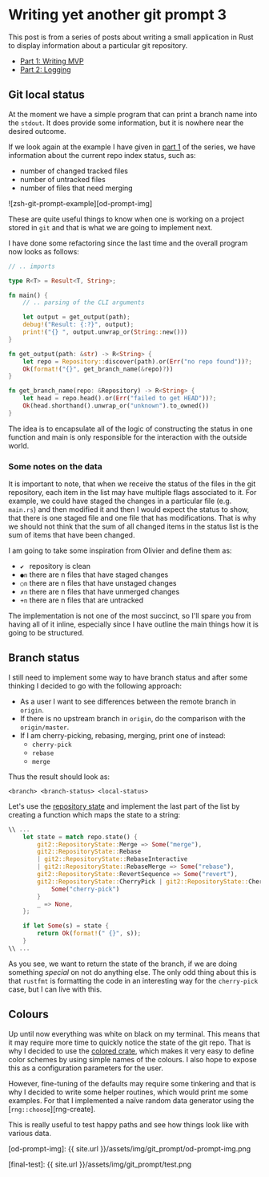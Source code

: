# Writing yet another git prompt 3

This post is from a series of posts about writing a small application in Rust to display information about a particular git repository.

- [Part 1: Writing MVP][part-1]
- [Part 2: Logging][part-2]

## Git local status

At the moment we have a simple program that can print a branch name into the
`stdout`.  It does provide some information, but it is nowhere near the desired
outcome.

If we look again at the example I have given in [part 1][part-1] of the series, we have information about the current repo index status, such as:
- number of changed tracked files
- number of untracked files
- number of files that need merging

![zsh-git-prompt-example][od-prompt-img]

These are quite useful things to know when one is working on a project stored
in `git` and that is what we are going to implement next.

I have done some refactoring since the last time and the overall program now
looks as follows:
```rust
// .. imports

type R<T> = Result<T, String>;

fn main() {
    // .. parsing of the CLI arguments

    let output = get_output(path);
    debug!("Result: {:?}", output);
    print!("{} ", output.unwrap_or(String::new()))
}

fn get_output(path: &str) -> R<String> {
    let repo = Repository::discover(path).or(Err("no repo found"))?;
    Ok(format!("{}", get_branch_name(&repo)?))
}

fn get_branch_name(repo: &Repository) -> R<String> {
    let head = repo.head().or(Err("failed to get HEAD"))?;
    Ok(head.shorthand().unwrap_or("unknown").to_owned())
}

```

The idea is to encapsulate all of the logic of constructing the status in one
function and main is only responsible for the interaction with the outside
world.

### Some notes on the data

It is important to note, that when we receive the status of the files in the
git repository, each item in the list may have multiple flags associated to it.
For example, we could have staged the changes in a particular file (e.g.
`main.rs`) and then modified it and then I would expect the status to show,
that there is one staged file and one file that has modifications.  That is why
we should not think that the sum of all changed items in the status list is the
sum of items that have been changed.

I am going to take some inspiration from Olivier and define them as:
- `✔ ` repository is clean
- `●n` there are n files that have staged changes
- `○n` there are n files that have unstaged changes
- `✗n` there are n files that have unmerged changes
- `+n` there are n files that are untracked

The implementation is not one of the most succinct, so I'll spare you from
having all of it inline, especially since I have outline the main things how it
is going to be structured.

## Branch status

I still need to implement some way to have branch status and after some thinking I decided to go with the following approach:
- As a user I want to see differences between the remote branch in `origin`.
- If there is no upstream branch in `origin`, do the comparison with the `origin/master`.
- If I am cherry-picking, rebasing, merging, print one of instead:
    - `cherry-pick`
    - `rebase`
    - `merge`

Thus the result should look as:
```
<branch> <branch-status> <local-status>
```

Let's use the [repository state][docs-git2-repo-state] and implement the last
part of the list by creating a function which maps the state to a string:
```rust
\\ ...
    let state = match repo.state() {
        git2::RepositoryState::Merge => Some("merge"),
        git2::RepositoryState::Rebase
        | git2::RepositoryState::RebaseInteractive
        | git2::RepositoryState::RebaseMerge => Some("rebase"),
        git2::RepositoryState::RevertSequence => Some("revert"),
        git2::RepositoryState::CherryPick | git2::RepositoryState::CherryPickSequence => {
            Some("cherry-pick")
        }
        _ => None,
    };

    if let Some(s) = state {
        return Ok(format!(" {}", s));
    }
\\ ...
```

As you see, we want to return the state of the branch, if we are doing
something *special* on not do anything else.  The only odd thing about this is
that `rustfmt` is formatting the code in an interesting way for the
`cherry-pick` case, but I can live with this.

## Colours

Up until now everything was white on black on my terminal.  This means that it
may require more time to quickly notice the state of the git repo.  That is why
I decided to use the [colored crate][colored-crate], which makes it very easy
to define color schemes by using simple names of the colours.  I also hope to
expose this as a configuration parameters for the user.

However, fine-tuning of the defaults may require some tinkering and that is why
I decided to write some helper routines, which would print me some examples.
For that I implemented a naïve random data generator using the [`rng::choose`][rng-create].

This is really useful to test happy paths and see how things look like with
various data.

[part-1]: https://anikevicius.lt/post/rust-git-prompt-1/
[part-2]: https://anikevicius.lt/post/rust-git-prompt-2/
[docs-git2-repo-state]: https://docs.rs/git2/0.7.5/git2/enum.RepositoryState.html
[colored-crate]: https://crates.io/crates/colored
[rng-crate]: https://docs.rs/rand/0.5.3/rand/trait.Rng.html#method.choose

[od-prompt-img]: {{ site.url }}/assets/img/git_prompt/od-prompt-img.png

[final-test]: {{ site.url }}/assets/img/git_prompt/test.png
